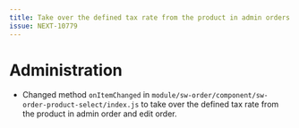 ```yaml
---
title: Take over the defined tax rate from the product in admin orders and edit order
issue: NEXT-10779
---
```

# Administration
*  Changed method `onItemChanged` in `module/sw-order/component/sw-order-product-select/index.js` to take over the defined tax rate from the product in admin order and edit order.

